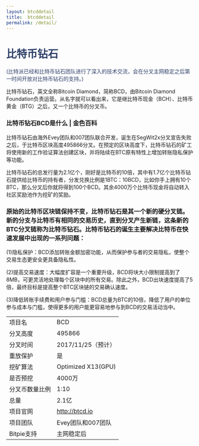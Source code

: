 ```yaml
---
layout: btcddetail
title:  btcddetail
permalink: /detail/
---
```

<h1 style="color: #2F416A">比特币钻石</h1>
<p class="summarytxt" style="color: #2F416A">(比特派已经和比特币钻石团队进行了深入的技术交流，会在分叉主网稳定之后第一时间开放对比特币钻石的支持。)
</p>
<p>比特币钻石，英文全称Bitcoin Diamond，简称BCD，由Bitcoin Diamond Foundation负责运营。从名字就可以看出来，它是继比特币现金（BCH）、比特币黄金（BTG）之后，又一个比特币的分叉币。
</p>

<h3 id="tax">比特币钻石BCD是什么 | 金色百科</h3>
<p>比特币钻石由海外Evey团队和007团队联合开发，诞生在SegWit2x分叉宣告失败之后，于比特币区块高度495866分叉。在预定的区块高度下，比特币钻石的矿工将使用新的工作验证算法创建区块，并将陆续在BTC原有特性上增加转账隐私保护等功能。
</p>
<p>比特币钻石的总发行量为2.1亿个，刚好是比特币的10倍，其中有1.7亿个比特币钻石提供给比特币的持有者，分发兑换比例是1BTC：10BCD，比如你手上拥有10个BTC，那么分叉后你就将得到100个BCD。其余4000万个比特币现金将自动转入社区奖励池作为挖矿的奖励。
</p>
<h3>原始的比特币区块链保持不变，比特币钻石是其一个新的硬分叉链。新的分支与比特币有相同的交易历史，直到分叉产生新链，这条新的BTC分叉链称为比特币钻石。比特币钻石的诞生主要解决比特币在快速发展中出现的一系列问题：
</h3>

<p id="tax">(1)隐私保护：BCD添加转账金额加密功能，从而保护参与者的交易隐私，使整个交易生态更安全更具备隐私性。
</p>
<p id="tax">(2)提高交易速度：大幅度扩容是一个重要升级，BCD将块大小限制提高到了8MB，可更灵活地处理每个区块中的所有交易。除此之外，BCD出块速度提高了5倍，最终目标是提高整个BTC区块链的交易确认速度。
</p>
<p id="tax">(3)降低转账手续费和用户参与门槛：BCD总量为BTC的10倍，降低了用户的单位参与成本与门槛，使得更多的用户能更容易地参与到BCD的交易活动当中。
</p>

<table class="center">
  <tbody>
    <tr>
        <td class="tablehalf">项目名</td>
        <td class="tablehalf">BCD</td>
    </tr>
    <tr>
        <td>分叉高度</td>
        <td>495866</td>
    </tr>
    <tr>
        <td>分叉时间</td>
        <td>2017/11/25（预计）</td>
    </tr>
    <tr>
        <td>重放保护</td>
        <td>是</td>
    </tr>
    <tr>
        <td>挖矿算法</td>
        <td>Optimized X13(GPU)</td>
    </tr>
    <tr>
        <td>是否预挖</td>
        <td>4000万</td>
    </tr>
    <tr>
        <td>分叉币数量比例</td>
        <td>1:10</td>
    </tr>
    <tr>
        <td>总量</td>
        <td>2.1亿</td>
    </tr>
    <tr>
        <td>项目官网</td>
        <td><a href="http://btcd.io/">http://btcd.io</a></td>
    </tr>
    <tr>
        <td>项目团队</td>
        <td>Evey团队和007团队</td>
    </tr>
    <tr>
        <td>Bitpie支持</td>
        <td>主网稳定后</td>
    </tr>
  </tbody>
</table>
